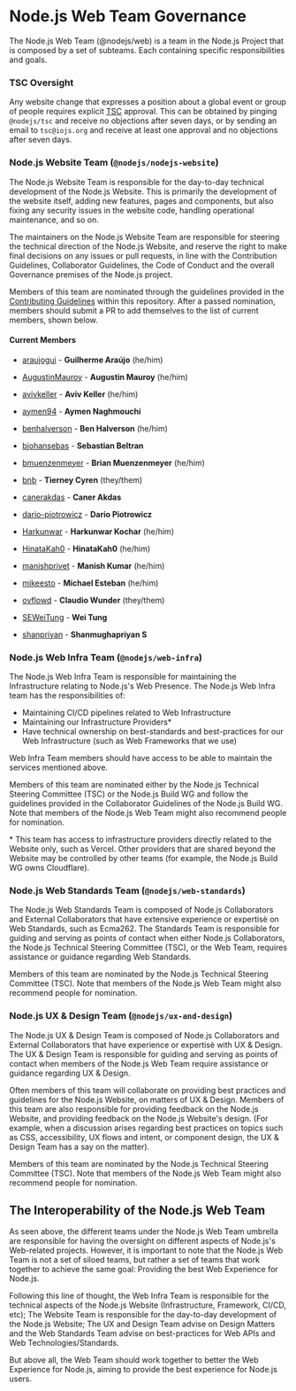 # Node.js Web Team Governance

The Node.js Web Team (@nodejs/web) is a team in the Node.js Project that is composed by a set of subteams. Each containing specific responsibilities and goals.

### TSC Oversight

Any website change that expresses a position about a global event or group of people requires explicit
[TSC](https://github.com/nodejs/TSC/blob/main/TSC-Charter.md#section-4-responsibilities-of-the-tsc)
approval. This can be obtained by pinging `@nodejs/tsc` and receive no objections after seven days,
or by sending an email to `tsc@iojs.org` and receive at least one approval and no objections after seven days.

### Node.js Website Team (`@nodejs/nodejs-website`)

The Node.js Website Team is responsible for the day-to-day technical development of the Node.js Website. This is primarily the development of the website itself, adding new features, pages and components, but also fixing any security issues in the website code, handling operational maintenance, and so on.

The maintainers on the Node.js Website Team are responsible for steering the technical direction of the Node.js Website, and reserve the right to make final decisions on any issues or pull requests, in line with the Contribution Guidelines, Collaborator Guidelines, the Code of Conduct and the overall Governance premises of the Node.js project.

Members of this team are nominated through the guidelines provided in the [Contributing Guidelines](https://github.com/nodejs/nodejs.org/blob/main/CONTRIBUTING.md#becoming-a-collaborator) within this repository. After a passed nomination, members should submit a PR to add themselves to the list of current members, shown below.

#### Current Members

- [araujogui](https://github.com/araujogui) - **Guilherme Araújo** (he/him)

- [AugustinMauroy](https://github.com/AugustinMauroy) - **Augustin Mauroy** (he/him)

- [avivkeller](https://github.com/avivkeller) - **Aviv Keller** (he/him)

- [aymen94](https://github.com/aymen94) - **Aymen Naghmouchi**

- [benhalverson](https://github.com/benhalverson) - **Ben Halverson** (he/him)

- [bjohansebas](https://github.com/bjohansebas) - **Sebastian Beltran**

- [bmuenzenmeyer](https://github.com/bmuenzenmeyer) - **Brian Muenzenmeyer** (he/him)

- [bnb](https://github.com/bnb) - **Tierney Cyren** (they/them)

- [canerakdas](https://github.com/canerakdas) - **Caner Akdas**

- [dario-piotrowicz](https://github.com/dario-piotrowicz) - **Dario Piotrowicz**

- [Harkunwar](https://github.com/Harkunwar) - **Harkunwar Kochar** (he/him)

- [HinataKah0](https://github.com/HinataKah0) - **HinataKah0** (he/him)

- [manishprivet](https://github.com/manishprivet) - **Manish Kumar** (he/him)

- [mikeesto](https://github.com/mikeesto) - **Michael Esteban** (he/him)

- [ovflowd](https://github.com/ovflowd) - **Claudio Wunder** (they/them)

- [SEWeiTung](https://github.com/SEWeiTung) - **Wei Tung**

- [shanpriyan](https://github.com/shanpriyan) - **Shanmughapriyan S**

### Node.js Web Infra Team (`@nodejs/web-infra`)

The Node.js Web Infra Team is responsible for maintaining the Infrastructure relating to Node.js's Web Presence. The Node.js Web Infra team has the responsibilities of:

- Maintaining CI/CD pipelines related to Web Infrastructure
- Maintaining our Infrastructure Providers\*
- Have technical ownership on best-standards and best-practices for our Web Infrastructure (such as Web Frameworks that we use)

Web Infra Team members should have access to be able to maintain the services mentioned above.

Members of this team are nominated either by the Node.js Technical Steering Committee (TSC) or the Node.js Build WG and follow the guidelines provided in the Collaborator Guidelines of the Node.js Build WG. Note that members of the Node.js Web Team might also recommend people for nomination.

\* This team has access to infrastructure providers directly related to the Website only, such as Vercel. Other providers that are shared beyond the Website may be controlled by other teams (for example, the Node.js Build WG owns Cloudflare).

### Node.js Web Standards Team (`@nodejs/web-standards`)

The Node.js Web Standards Team is composed of Node.js Collaborators and External Collaborators that have extensive experience or expertisè on Web Standards, such as Ecma262. The Standards Team is responsible for guiding and serving as points of contact when either Node.js Collaborators, the Node.js Technical Steering Committee (TSC), or the Web Team, requires assistance or guidance regarding Web Standards.

Members of this team are nominated by the Node.js Technical Steering Committee (TSC). Note that members of the Node.js Web Team might also recommend people for nomination.

### Node.js UX & Design Team (`@nodejs/ux-and-design`)

The Node.js UX & Design Team is composed of Node.js Collaborators and External Collaborators that have experience or expertisè with UX & Design. The UX & Design Team is responsible for guiding and serving as points of contact when members of the Node.js Web Team require assistance or guidance regarding UX & Design.

Often members of this team will collaborate on providing best practices and guidelines for the Node.js Website, on matters of UX & Design. Members of this team are also responsible for providing feedback on the Node.js Website, and providing feedback on the Node.js Website's design. (For example, when a discussion arises regarding best practices on topics such as CSS, accessibility, UX flows and intent, or component design, the UX & Design Team has a say on the matter).

Members of this team are nominated by the Node.js Technical Steering Committee (TSC). Note that members of the Node.js Web Team might also recommend people for nomination.

## The Interoperability of the Node.js Web Team

As seen above, the different teams under the Node.js Web Team umbrella are responsible for having the oversight on different aspects of Node.js's Web-related projects. However, it is important to note that the Node.js Web Team is not a set of siloed teams, but rather a set of teams that work together to achieve the same goal: Providing the best Web Experience for Node.js.

Following this line of thought, the Web Infra Team is responsible for the technical aspects of the Node.js Website (Infrastructure, Framework, CI/CD, etc); The Website Team is responsible for the day-to-day development of the Node.js Website; The UX and Design Team advise on Design Matters and the Web Standards Team advise on best-practices for Web APIs and Web Technologies/Standards.

But above all, the Web Team should work together to better the Web Experience for Node.js, aiming to provide the best experience for Node.js users.

